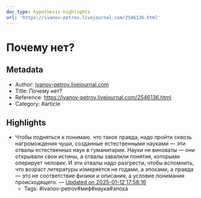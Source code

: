 ```yaml
---
doc_type: hypothesis-highlights
url: 'https://ivanov-petrov.livejournal.com/2546136.html'
---
```

# Почему нет?

## Metadata
- Author: [ivanov-petrov.livejournal.com]()
- Title: Почему нет?
- Reference: https://ivanov-petrov.livejournal.com/2546136.html
- Category: #article

## Highlights
- Чтобы подняться к понимаю. что такое правда, надо пройти сквозь нагромождения чуши, созданные естественными науками — эти отвалы естественных наук в гуманитарии. Науки не виноваты — они открывали свои истины, а отвалы завалили понятия, которыми оперирует человек. И эти отвалы надо разгрести, чтобы вспомнить, что возраст литературы измеряется не годами, а эпохами, а правда — это не соответствие физики и описания, а условие понимания происходящего. — [Updated on 2025-01-12 17:58:16](https://hyp.is/px9IXND1Ee-2xctNpwMQPw/ivanov-petrov.livejournal.com/2546136.html)
   - Tags: #ivanov-petrov#миф#наука#эпоха
